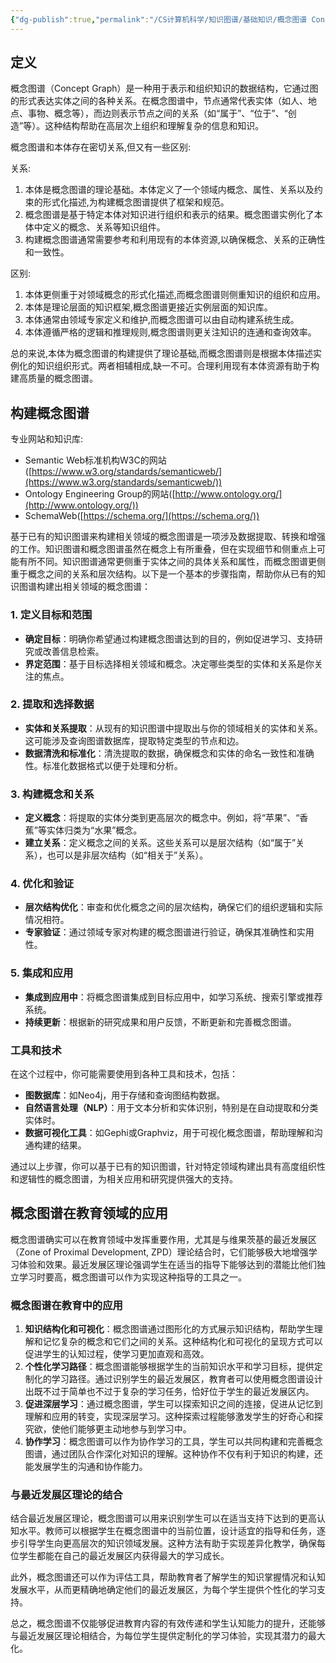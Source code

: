 ```yaml
---
{"dg-publish":true,"permalink":"/CS计算机科学/知识图谱/基础知识/概念图谱 Concept Graph/","created":"2024-04-17T15:17:11.000+08:00","updated":"2024-04-24T00:28:29.000+08:00"}
---
```


## 定义

概念图谱（Concept Graph）是一种用于表示和组织知识的数据结构，它通过图的形式表达实体之间的各种关系。在概念图谱中，节点通常代表实体（如人、地点、事物、概念等），而边则表示节点之间的关系（如“属于”、“位于”、“创造”等）。这种结构帮助在高层次上组织和理解复杂的信息和知识。

概念图谱和本体存在密切关系,但又有一些区别:

关系:

1. 本体是概念图谱的理论基础。本体定义了一个领域内概念、属性、关系以及约束的形式化描述,为构建概念图谱提供了框架和规范。
2. 概念图谱是基于特定本体对知识进行组织和表示的结果。概念图谱实例化了本体中定义的概念、关系等知识组件。
3. 构建概念图谱通常需要参考和利用现有的本体资源,以确保概念、关系的正确性和一致性。

区别:

1. 本体更侧重于对领域概念的形式化描述,而概念图谱则侧重知识的组织和应用。
2. 本体是理论层面的知识框架,概念图谱更接近实例层面的知识库。
3. 本体通常由领域专家定义和维护,而概念图谱可以由自动构建系统生成。
4. 本体遵循严格的逻辑和推理规则,概念图谱则更关注知识的连通和查询效率。

总的来说,本体为概念图谱的构建提供了理论基础,而概念图谱则是根据本体描述实例化的知识组织形式。两者相辅相成,缺一不可。合理利用现有本体资源有助于构建高质量的概念图谱。

## 构建概念图谱

专业网站和知识库:

- Semantic Web标准机构W3C的网站([https://www.w3.org/standards/semanticweb/](https://www.w3.org/standards/semanticweb/))
- Ontology Engineering Group的网站([http://www.ontology.org/](http://www.ontology.org/))
- SchemaWeb([https://schema.org/](https://schema.org/))

基于已有的知识图谱来构建相关领域的概念图谱是一项涉及数据提取、转换和增强的工作。知识图谱和概念图谱虽然在概念上有所重叠，但在实现细节和侧重点上可能有所不同。知识图谱通常更侧重于实体之间的具体关系和属性，而概念图谱更侧重于概念之间的关系和层次结构。以下是一个基本的步骤指南，帮助你从已有的知识图谱构建出相关领域的概念图谱：

### 1. 定义目标和范围

- **确定目标**：明确你希望通过构建概念图谱达到的目的，例如促进学习、支持研究或改善信息检索。
- **界定范围**：基于目标选择相关领域和概念。决定哪些类型的实体和关系是你关注的焦点。

### 2. 提取和选择数据

- **实体和关系提取**：从现有的知识图谱中提取出与你的领域相关的实体和关系。这可能涉及查询图谱数据库，提取特定类型的节点和边。
- **数据清洗和标准化**：清洗提取的数据，确保概念和实体的命名一致性和准确性。标准化数据格式以便于处理和分析。

### 3. 构建概念和关系

- **定义概念**：将提取的实体分类到更高层次的概念中。例如，将“苹果”、“香蕉”等实体归类为“水果”概念。
- **建立关系**：定义概念之间的关系。这些关系可以是层次结构（如“属于”关系），也可以是非层次结构（如“相关于”关系）。

### 4. 优化和验证

- **层次结构优化**：审查和优化概念之间的层次结构，确保它们的组织逻辑和实际情况相符。
- **专家验证**：通过领域专家对构建的概念图谱进行验证，确保其准确性和实用性。

### 5. 集成和应用

- **集成到应用中**：将概念图谱集成到目标应用中，如学习系统、搜索引擎或推荐系统。
- **持续更新**：根据新的研究成果和用户反馈，不断更新和完善概念图谱。

### 工具和技术

在这个过程中，你可能需要使用到各种工具和技术，包括：

- **图数据库**：如Neo4j，用于存储和查询图结构数据。
- **自然语言处理（NLP）**：用于文本分析和实体识别，特别是在自动提取和分类实体时。
- **数据可视化工具**：如Gephi或Graphviz，用于可视化概念图谱，帮助理解和沟通构建的结果。

通过以上步骤，你可以基于已有的知识图谱，针对特定领域构建出具有高度组织性和逻辑性的概念图谱，为相关应用和研究提供强大的支持。

## 概念图谱在教育领域的应用

概念图谱确实可以在教育领域中发挥重要作用，尤其是与维果茨基的最近发展区（Zone of Proximal Development, ZPD）理论结合时，它们能够极大地增强学习体验和效果。最近发展区理论强调学生在适当的指导下能够达到的潜能比他们独立学习时要高，概念图谱可以作为实现这种指导的工具之一。

### 概念图谱在教育中的应用

1. **知识结构化和可视化**：概念图谱通过图形化的方式展示知识结构，帮助学生理解和记忆复杂的概念和它们之间的关系。这种结构化和可视化的呈现方式可以促进学生的认知过程，使学习更加直观和高效。
2. **个性化学习路径**：概念图谱能够根据学生的当前知识水平和学习目标，提供定制化的学习路径。通过识别学生的最近发展区，教育者可以使用概念图谱设计出既不过于简单也不过于复杂的学习任务，恰好位于学生的最近发展区内。
3. **促进深层学习**：通过概念图谱，学生可以探索知识之间的连接，促进从记忆到理解和应用的转变，实现深层学习。这种探索过程能够激发学生的好奇心和探究欲，使他们能够更主动地参与到学习中。
4. **协作学习**：概念图谱可以作为协作学习的工具，学生可以共同构建和完善概念图谱，通过团队合作深化对知识的理解。这种协作不仅有利于知识的构建，还能发展学生的沟通和协作能力。

### 与最近发展区理论的结合

结合最近发展区理论，概念图谱可以用来识别学生可以在适当支持下达到的更高认知水平。教师可以根据学生在概念图谱中的当前位置，设计适宜的指导和任务，逐步引导学生向更高层次的知识领域发展。这种方法有助于实现差异化教学，确保每位学生都能在自己的最近发展区内获得最大的学习成长。

此外，概念图谱还可以作为评估工具，帮助教育者了解学生的知识掌握情况和认知发展水平，从而更精确地确定他们的最近发展区，为每个学生提供个性化的学习支持。

总之，概念图谱不仅能够促进教育内容的有效传递和学生认知能力的提升，还能够与最近发展区理论相结合，为每位学生提供定制化的学习体验，实现其潜力的最大化。